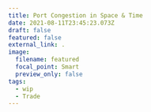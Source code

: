 ```yaml
---
title: Port Congestion in Space & Time
date: 2021-08-11T23:45:23.073Z
draft: false
featured: false
external_link: .
image:
  filename: featured
  focal_point: Smart
  preview_only: false
tags:
  - wip
  - Trade
---
```

